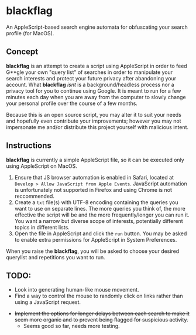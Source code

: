 # blackflag
An AppleScript-based search engine automata for obfuscating your search profile (for MacOS).
## Concept
**blackflag** is an attempt to create a script using AppleScript in order to feed G\**gle your own "query list" of searches in order to manipulate your search interests and protect your future privacy after abandoning your account.
What **blackflag** *isnt* is a background/headless process nor a privacy tool for you to continue using Google. It is meant to run for a few minutes each day when you are away from the computer to slowly change your personal profile over the course of a few months.

Because this is an open source script, you may alter it to suit your needs and hopefully even contribute your improvements; 
however you may not impersonate me and/or distribute this project yourself with malicious intent.

## Instructions
**blackflag** is currently a simple AppleScript file, so it can be executed only using AppleScript on MacOS.

1. Ensure that JS browser automation is enabled in Safari, located at `Develop > Allow JavaScript from Apple Events`. JavaScript automation is unfortunately not supported in Firefox and using Chrome is not reccommended.
2. Create a `txt` file(s) with UTF-8 encoding containing the queries you want to use on separate lines. The more queries you think of, the more effective the script will be and the more frequently/longer you can run it. You want a narrow but diverse scope of interests, potentially different topics in different lists.
3. Open the file in AppleScript and click the `run` button. You may be asked to enable extra permissions for AppleScript in System Preferences.

When you raise the **blackflag**, you will be asked to choose your desired querylist and repetitions you want to run.

## TODO:
- Look into generating human-like mouse movement.
- Find a way to control the mouse to randomly click on links rather than using a JavaScript request.
* ~~Implement the options for longer delays between each search to make it seem more organic and to prevent being flagged for suspicious activity.~~
  - Seems good so far, needs more testing.
